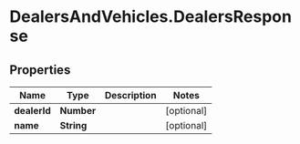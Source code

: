 # DealersAndVehicles.DealersResponse

## Properties
Name | Type | Description | Notes
------------ | ------------- | ------------- | -------------
**dealerId** | **Number** |  | [optional] 
**name** | **String** |  | [optional] 


